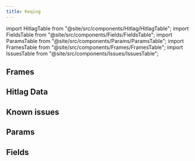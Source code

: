 ```yaml
---
title: Keqing
---
```


import HitlagTable from "@site/src/components/Hitlag/HitlagTable";
import FieldsTable from "@site/src/components/Fields/FieldsTable";
import ParamsTable from "@site/src/components/Params/ParamsTable";
import FramesTable from "@site/src/components/Frames/FramesTable";
import IssuesTable from "@site/src/components/Issues/IssuesTable";

## Frames

<FramesTable character="keqing" />

## Hitlag Data

<HitlagTable character="keqing" />

## Known issues

<IssuesTable character="keqing" />

## Params

<ParamsTable character="keqing" />

## Fields

<FieldsTable character="keqing" />
